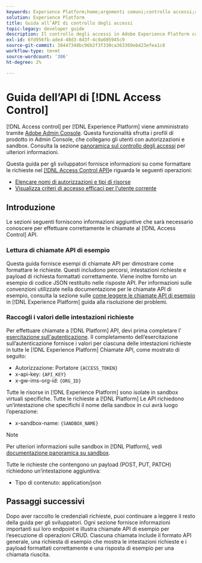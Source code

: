 ```yaml
---
keywords: Experience Platform;home;argomenti comuni;controllo accessi;api;guida introduttiva
solution: Experience Platform
title: Guida all’API di controllo degli accessi
topic-legacy: developer guide
description: Il controllo degli accessi in Adobe Experience Platform consente di gestire ruoli e autorizzazioni per varie funzionalità di Platform utilizzando Adobe Admin Console. Le sezioni seguenti forniscono informazioni aggiuntive che gli sviluppatori dovranno conoscere per effettuare correttamente le chiamate all’API del Registro di sistema dello schema.
exl-id: 6fd956fb-ade4-48d3-843f-4c9a605945c9
source-git-commit: 38447348bc96b2f3f330ca363369eb423efea1c8
workflow-type: tm+mt
source-wordcount: '386'
ht-degree: 2%

---
```


# Guida dell’API di [!DNL Access Control]

[!DNL Access control] per [!DNL Experience Platform] viene amministrato tramite [Adobe Admin Console](https://adminconsole.adobe.com). Questa funzionalità sfrutta i profili di prodotto in Admin Console, che collegano gli utenti con autorizzazioni e sandbox. Consulta la sezione [panoramica sul controllo degli accessi](../home.md) per ulteriori informazioni.

Questa guida per gli sviluppatori fornisce informazioni su come formattare le richieste nel [[!DNL Access Control API]](https://www.adobe.io/experience-platform-apis/references/access-control/)e riguarda le seguenti operazioni:

- [Elencare nomi di autorizzazioni e tipi di risorse](./permissions-and-resource-types.md)
- [Visualizza criteri di accesso efficaci per l&#39;utente corrente](./effective-policies.md)

## Introduzione

Le sezioni seguenti forniscono informazioni aggiuntive che sarà necessario conoscere per effettuare correttamente le chiamate al [!DNL Access Control] API.

### Lettura di chiamate API di esempio

Questa guida fornisce esempi di chiamate API per dimostrare come formattare le richieste. Questi includono percorsi, intestazioni richieste e payload di richiesta formattati correttamente. Viene inoltre fornito un esempio di codice JSON restituito nelle risposte API. Per informazioni sulle convenzioni utilizzate nella documentazione per le chiamate API di esempio, consulta la sezione sulle [come leggere le chiamate API di esempio](../../landing/troubleshooting.md#how-do-i-format-an-api-request) in [!DNL Experience Platform] guida alla risoluzione dei problemi.

### Raccogli i valori delle intestazioni richieste

Per effettuare chiamate a [!DNL Platform] API, devi prima completare l’ [esercitazione sull&#39;autenticazione](https://www.adobe.com/go/platform-api-authentication-en). Il completamento dell’esercitazione sull’autenticazione fornisce i valori per ciascuna delle intestazioni richieste in tutte le [!DNL Experience Platform] Chiamate API, come mostrato di seguito:

- Autorizzazione: Portatore `{ACCESS_TOKEN}`
- x-api-key: `{API_KEY}`
- x-gw-ims-org-id: `{ORG_ID}`

Tutte le risorse in [!DNL Experience Platform] sono isolate in sandbox virtuali specifiche. Tutte le richieste a [!DNL Platform] Le API richiedono un’intestazione che specifichi il nome della sandbox in cui avrà luogo l’operazione:

- x-sandbox-name: `{SANDBOX_NAME}`

>[!NOTE]
>
>Per ulteriori informazioni sulle sandbox in [!DNL Platform], vedi [documentazione panoramica su sandbox](../../sandboxes/home.md).

Tutte le richieste che contengono un payload (POST, PUT, PATCH) richiedono un’intestazione aggiuntiva:

- Tipo di contenuto: application/json

## Passaggi successivi

Dopo aver raccolto le credenziali richieste, puoi continuare a leggere il resto della guida per gli sviluppatori. Ogni sezione fornisce informazioni importanti sui loro endpoint e illustra chiamate API di esempio per l’esecuzione di operazioni CRUD. Ciascuna chiamata include il formato API generale, una richiesta di esempio che mostra le intestazioni richieste e i payload formattati correttamente e una risposta di esempio per una chiamata riuscita.
